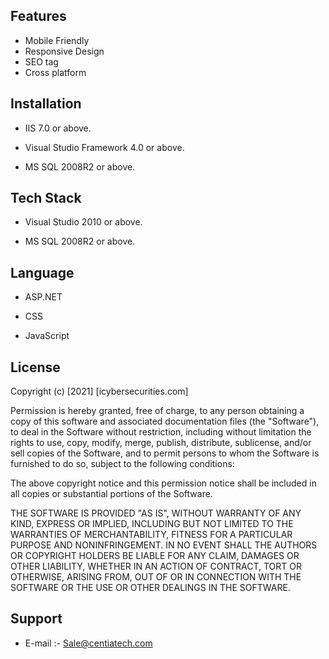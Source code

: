 
## Features

- Mobile Friendly 
- Responsive Design
- SEO tag
- Cross platform



  
## Installation

- IIS 7.0  or above.

- Visual Studio Framework 4.0 or above.

- MS SQL 2008R2 or above.

## Tech Stack

- Visual Studio 2010 or above.

- MS SQL 2008R2 or above.
  
## Language

- ASP.NET

- CSS

- JavaScript


 



 





## License

Copyright (c) [2021] [icybersecurities.com]

Permission is hereby granted, free of charge, to any person obtaining a copy
of this software and associated documentation files (the "Software"), to deal
in the Software without restriction, including without limitation the rights
to use, copy, modify, merge, publish, distribute, sublicense, and/or sell
copies of the Software, and to permit persons to whom the Software is
furnished to do so, subject to the following conditions:

The above copyright notice and this permission notice shall be included in all
copies or substantial portions of the Software.

THE SOFTWARE IS PROVIDED "AS IS", WITHOUT WARRANTY OF ANY KIND, EXPRESS OR
IMPLIED, INCLUDING BUT NOT LIMITED TO THE WARRANTIES OF MERCHANTABILITY,
FITNESS FOR A PARTICULAR PURPOSE AND NONINFRINGEMENT. IN NO EVENT SHALL THE
AUTHORS OR COPYRIGHT HOLDERS BE LIABLE FOR ANY CLAIM, DAMAGES OR OTHER
LIABILITY, WHETHER IN AN ACTION OF CONTRACT, TORT OR OTHERWISE, ARISING FROM,
OUT OF OR IN CONNECTION WITH THE SOFTWARE OR THE USE OR OTHER DEALINGS IN THE
SOFTWARE.

## Support

- E-mail :- Sale@centiatech.com
  